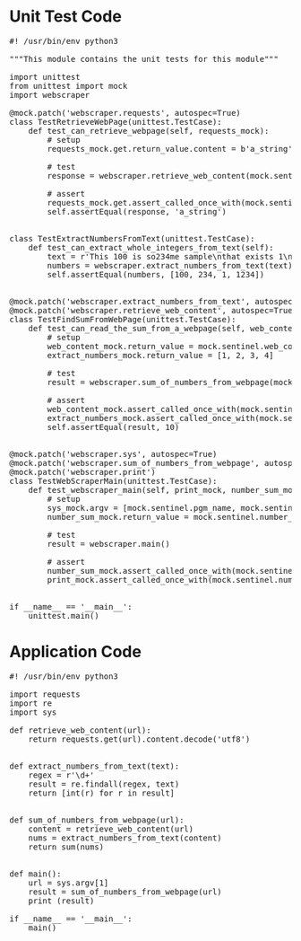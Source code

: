 Unit Test Code
==============

<pre class="file" data-filename="unit-tests.py" data-target="replace">
#! /usr/bin/env python3

"""This module contains the unit tests for this module"""

import unittest
from unittest import mock
import webscraper

@mock.patch('webscraper.requests', autospec=True)
class TestRetrieveWebPage(unittest.TestCase):
    def test_can_retrieve_webpage(self, requests_mock):
        # setup
        requests_mock.get.return_value.content = b'a_string'

        # test
        response = webscraper.retrieve_web_content(mock.sentinel.web_url)

        # assert
        requests_mock.get.assert_called_once_with(mock.sentinel.web_url)
        self.assertEqual(response, 'a_string')


class TestExtractNumbersFromText(unittest.TestCase):
    def test_can_extract_whole_integers_from_text(self):
        text = r'This 100 is so234me sample\nthat exists 1\n\non a multiline1234.'
        numbers = webscraper.extract_numbers_from_text(text)
        self.assertEqual(numbers, [100, 234, 1, 1234])


@mock.patch('webscraper.extract_numbers_from_text', autospec=True)
@mock.patch('webscraper.retrieve_web_content', autospec=True)
class TestFindSumFromWebPage(unittest.TestCase):
    def test_can_read_the_sum_from_a_webpage(self, web_content_mock, extract_numbers_mock):
        # setup
        web_content_mock.return_value = mock.sentinel.web_content
        extract_numbers_mock.return_value = [1, 2, 3, 4]

        # test
        result = webscraper.sum_of_numbers_from_webpage(mock.sentinel.a_url)

        # assert
        web_content_mock.assert_called_once_with(mock.sentinel.a_url)
        extract_numbers_mock.assert_called_once_with(mock.sentinel.web_content)
        self.assertEqual(result, 10)


@mock.patch('webscraper.sys', autospec=True)
@mock.patch('webscraper.sum_of_numbers_from_webpage', autospec=True)
@mock.patch('webscraper.print')
class TestWebScraperMain(unittest.TestCase):
    def test_webscraper_main(self, print_mock, number_sum_mock, sys_mock):
        # setup
        sys_mock.argv = [mock.sentinel.pgm_name, mock.sentinel.a_url]
        number_sum_mock.return_value = mock.sentinel.number_sum

        # test
        result = webscraper.main()

        # assert
        number_sum_mock.assert_called_once_with(mock.sentinel.a_url)
        print_mock.assert_called_once_with(mock.sentinel.number_sum)


if __name__ == '__main__':
    unittest.main()
</pre>

Application Code
================

<pre class="file" data-filename="webscraper.py" data-target="replace">
#! /usr/bin/env python3

import requests
import re
import sys

def retrieve_web_content(url):
    return requests.get(url).content.decode('utf8')


def extract_numbers_from_text(text):
    regex = r'\d+'
    result = re.findall(regex, text)
    return [int(r) for r in result]


def sum_of_numbers_from_webpage(url):
    content = retrieve_web_content(url)
    nums = extract_numbers_from_text(content)
    return sum(nums)
    
    
def main():
    url = sys.argv[1]
    result = sum_of_numbers_from_webpage(url)
    print (result)

if __name__ == '__main__':
    main()
</pre>